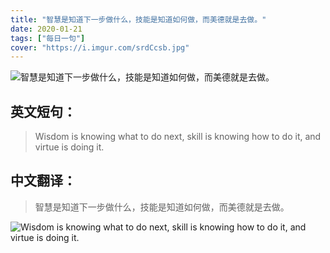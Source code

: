 ```yaml
---
title: "智慧是知道下一步做什么，技能是知道如何做，而美德就是去做。"
date: 2020-01-21
tags: ["每日一句"]
cover: "https://i.imgur.com/srdCcsb.jpg"
---
```


![智慧是知道下一步做什么，技能是知道如何做，而美德就是去做。](https://i.imgur.com/VaKQvv4.jpg)

## 英文短句：
> Wisdom is knowing what to do next, skill is knowing how to do it, and virtue is doing it. 

<!--more-->

## 中文翻译：
> 智慧是知道下一步做什么，技能是知道如何做，而美德就是去做。

![Wisdom is knowing what to do next, skill is knowing how to do it, and virtue is doing it. ](https://i.imgur.com/vJNeDLU.jpg)

